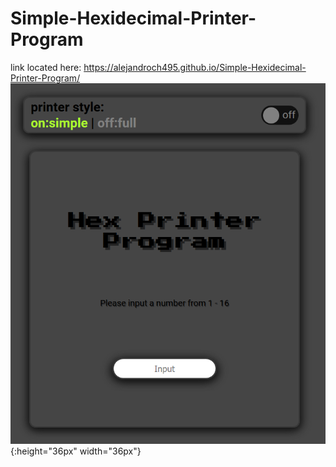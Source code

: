 # Simple-Hexidecimal-Printer-Program
link located here:
      https://alejandroch495.github.io/Simple-Hexidecimal-Printer-Program/
![smiley](image.png){:height="36px" width="36px"}
